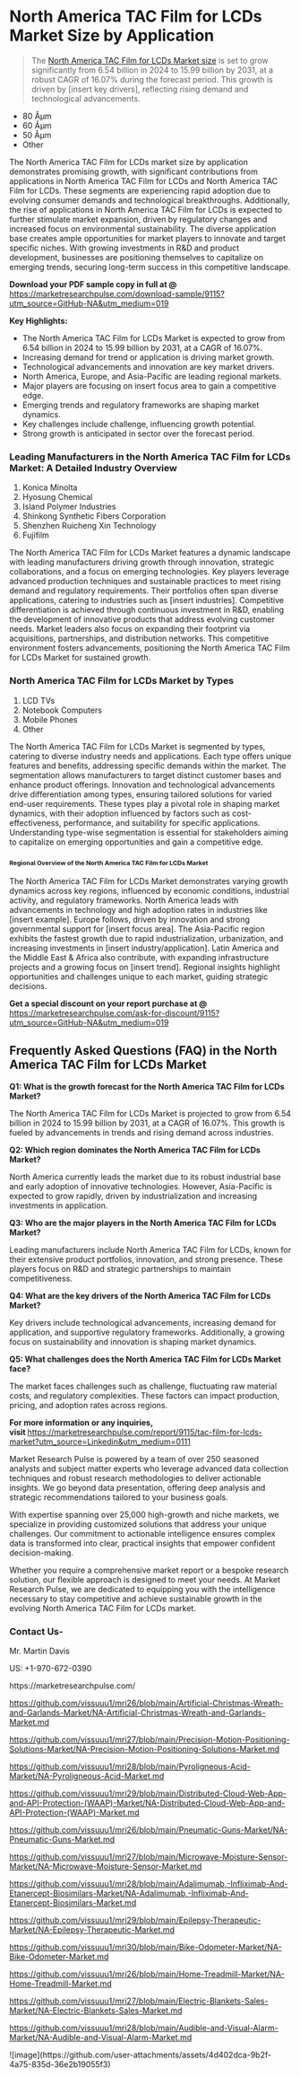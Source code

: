 <h1>North America TAC Film for LCDs Market&nbsp;Size by Application</h1><blockquote><p>The <a href="https://marketresearchpulse.com/download-sample/9115?utm_source=GitHub-NA&amp;utm_medium=019">North America TAC Film for LCDs Market size</a> is set to grow significantly from 6.54 billion in 2024 to 15.99 billion by 2031, at a robust CAGR of 16.07% during the forecast period. This growth is driven by [insert key drivers], reflecting rising demand and technological advancements.</p></blockquote><ul><li>80 Âµm<li> 60 Âµm<li> 50 Âµm<li> Other</li></ul><p>The North America TAC Film for LCDs market size by application demonstrates promising growth, with significant contributions from applications in North America TAC Film for LCDs and North America TAC Film for LCDs. These segments are experiencing rapid adoption due to evolving consumer demands and technological breakthroughs. Additionally, the rise of applications in North America TAC Film for LCDs is expected to further stimulate market expansion, driven by regulatory changes and increased focus on environmental sustainability. The diverse application base creates ample opportunities for market players to innovate and target specific niches. With growing investments in R&D and product development, businesses are positioning themselves to capitalize on emerging trends, securing long-term success in this competitive landscape.</p><p><strong>Download your PDF sample copy in full at @ </strong><a href="https://marketresearchpulse.com/download-sample/9115?utm_source=GitHub-NA&amp;utm_medium=019">https://marketresearchpulse.com/download-sample/9115?utm_source=GitHub-NA&amp;utm_medium=019</a></p><p><strong>Key Highlights: </strong></p><ul><li>The North America TAC Film for LCDs Market is expected to grow from 6.54 billion in 2024 to 15.99 billion by 2031, at a CAGR of 16.07%.</li><li>Increasing demand for trend or application is driving market growth.</li><li>Technological advancements and innovation are key market drivers.</li><li>North America, Europe, and Asia-Pacific are leading regional markets.</li><li>Major players are focusing on insert focus area to gain a competitive edge.</li><li>Emerging trends and regulatory frameworks are shaping market dynamics.</li><li>Key challenges include challenge, influencing growth potential.</li><li>Strong growth is anticipated in sector over the forecast period.</li></ul><h3>Leading Manufacturers in the North America TAC Film for LCDs Market: A Detailed Industry Overview</h3><ol><li>Konica Minolta</li><li>Hyosung Chemical</li><li>Island Polymer Industries</li><li>Shinkong Synthetic Fibers Corporation</li><li>Shenzhen Ruicheng Xin Technology</li><li>Fujifilm</li></ol><div class="flex max-w-full flex-col flex-grow"><div class="min-h-8 text-message flex w-full flex-col items-end gap-2 whitespace-normal break-words [.text-message+&amp;]:mt-5" dir="auto" data-message-author-role="assistant" data-message-id="fd8432e4-4910-450d-b182-61b7bfb0a01f" data-message-model-slug="gpt-4o"><div class="flex w-full flex-col gap-1 empty:hidden first:pt-[3px]"><div class="markdown prose w-full break-words dark:prose-invert light"><p>The North America TAC Film for LCDs Market features a dynamic landscape with leading manufacturers driving growth through innovation, strategic collaborations, and a focus on emerging technologies. Key players leverage advanced production techniques and sustainable practices to meet rising demand and regulatory requirements. Their portfolios often span diverse applications, catering to industries such as [insert industries]. Competitive differentiation is achieved through continuous investment in R&amp;D, enabling the development of innovative products that address evolving customer needs. Market leaders also focus on expanding their footprint via acquisitions, partnerships, and distribution networks. This competitive environment fosters advancements, positioning the North America TAC Film for LCDs Market for sustained growth.</p></div></div></div></div><h3>North America TAC Film for LCDs Market by Types</h3><ol><li>LCD TVs<li> Notebook Computers<li> Mobile Phones<li> Other</li></ol><div class="flex max-w-full flex-col flex-grow"><div class="min-h-8 text-message flex w-full flex-col items-end gap-2 whitespace-normal break-words [.text-message+&amp;]:mt-5" dir="auto" data-message-author-role="assistant" data-message-id="084470be-0bb7-4664-bddf-5156b4f41249" data-message-model-slug="gpt-4o-mini"><div class="flex w-full flex-col gap-1 empty:hidden first:pt-[3px]"><div class="markdown prose w-full break-words dark:prose-invert light"><p>The North America TAC Film for LCDs Market is segmented by types, catering to diverse industry needs and applications. Each type offers unique features and benefits, addressing specific demands within the market. The segmentation allows manufacturers to target distinct customer bases and enhance product offerings. Innovation and technological advancements drive differentiation among types, ensuring tailored solutions for varied end-user requirements. These types play a pivotal role in shaping market dynamics, with their adoption influenced by factors such as cost-effectiveness, performance, and suitability for specific applications. Understanding type-wise segmentation is essential for stakeholders aiming to capitalize on emerging opportunities and gain a competitive edge.</p></div></div></div></div><h3><span style="font-size: 11px;">Regional Overview of the North America TAC Film for LCDs Market</span></h3><div class="flex max-w-full flex-col flex-grow"><div class="min-h-8 text-message flex w-full flex-col items-end gap-2 whitespace-normal break-words [.text-message+&amp;]:mt-5" dir="auto" data-message-author-role="assistant" data-message-id="e9038762-ce64-4e30-91c9-9bd413514231" data-message-model-slug="gpt-4o-mini"><div class="flex w-full flex-col gap-1 empty:hidden first:pt-[3px]"><div class="markdown prose w-full break-words dark:prose-invert light"><p>The North America TAC Film for LCDs Market demonstrates varying growth dynamics across key regions, influenced by economic conditions, industrial activity, and regulatory frameworks. North America leads with advancements in technology and high adoption rates in industries like [insert example]. Europe follows, driven by innovation and strong governmental support for [insert focus area]. The Asia-Pacific region exhibits the fastest growth due to rapid industrialization, urbanization, and increasing investments in [insert industry/application]. Latin America and the Middle East &amp; Africa also contribute, with expanding infrastructure projects and a growing focus on [insert trend]. Regional insights highlight opportunities and challenges unique to each market, guiding strategic decisions.</p></div></div></div></div><p><strong>Get a special discount on your report purchase at @ </strong><a href="https://marketresearchpulse.com/ask-for-discount/9115?utm_source=GitHub-NA&amp;utm_medium=019">https://marketresearchpulse.com/ask-for-discount/9115?utm_source=GitHub-NA&amp;utm_medium=019</a></p><h2>Frequently Asked Questions (FAQ) in the North America TAC Film for LCDs Market</h2><p><strong>Q1: What is the growth forecast for the North America TAC Film for LCDs Market?</strong></p><p>The North America TAC Film for LCDs Market is projected to grow from 6.54 billion in 2024 to 15.99 billion by 2031, at a CAGR of 16.07%. This growth is fueled by advancements in trends and rising demand across industries.</p><p><strong>Q2: Which region dominates the North America TAC Film for LCDs Market?</strong></p><p>North America currently leads the market due to its robust industrial base and early adoption of innovative technologies. However, Asia-Pacific is expected to grow rapidly, driven by industrialization and increasing investments in application.</p><p><strong>Q3: Who are the major players in the North America TAC Film for LCDs Market?</strong></p><p>Leading manufacturers include North America TAC Film for LCDs, known for their extensive product portfolios, innovation, and strong presence. These players focus on R&amp;D and strategic partnerships to maintain competitiveness.</p><p><strong>Q4: What are the key drivers of the North America TAC Film for LCDs Market?</strong></p><p>Key drivers include technological advancements, increasing demand for application, and supportive regulatory frameworks. Additionally, a growing focus on sustainability and innovation is shaping market dynamics.</p><p><strong>Q5: What challenges does the North America TAC Film for LCDs Market face?</strong></p><p>The market faces challenges such as challenge, fluctuating raw material costs, and regulatory complexities. These factors can impact production, pricing, and adoption rates across regions.</p><p><strong>For more information or any inquiries, visit&nbsp;</strong><a href="https://marketresearchpulse.com/report/9115/tac-film-for-lcds-market?utm_source=Linkedin&utm_medium=0111">https://marketresearchpulse.com/report/9115/tac-film-for-lcds-market?utm_source=Linkedin&utm_medium=0111</a></p><p>Market Research Pulse is powered by a team of over 250 seasoned analysts and subject matter experts who leverage advanced data collection techniques and robust research methodologies to deliver actionable insights. We go beyond data presentation, offering deep analysis and strategic recommendations tailored to your business goals.</p><p>With expertise spanning over 25,000 high-growth and niche markets, we specialize in providing customized solutions that address your unique challenges. Our commitment to actionable intelligence ensures complex data is transformed into clear, practical insights that empower confident decision-making.</p><p>Whether you require a comprehensive market report or a bespoke research solution, our flexible approach is designed to meet your needs. At Market Research Pulse, we are dedicated to equipping you with the intelligence necessary to stay competitive and achieve sustainable growth in the evolving North America TAC Film for LCDs market.</p><h3><strong>Contact Us-</strong></h3><p>Mr. Martin Davis</p><p>US: +1-970-672-0390</p><p>https://marketresearchpulse.com/</p><p><a href="https://github.com/vissuuu1/mri26/blob/main/Artificial-Christmas-Wreath-and-Garlands-Market/NA-Artificial-Christmas-Wreath-and-Garlands-Market.md">https://github.com/vissuuu1/mri26/blob/main/Artificial-Christmas-Wreath-and-Garlands-Market/NA-Artificial-Christmas-Wreath-and-Garlands-Market.md</a></p><p><a href="https://github.com/vissuuu1/mri27/blob/main/Precision-Motion-Positioning-Solutions-Market/NA-Precision-Motion-Positioning-Solutions-Market.md">https://github.com/vissuuu1/mri27/blob/main/Precision-Motion-Positioning-Solutions-Market/NA-Precision-Motion-Positioning-Solutions-Market.md</a></p><p><a href="https://github.com/vissuuu1/mri28/blob/main/Pyroligneous-Acid-Market/NA-Pyroligneous-Acid-Market.md">https://github.com/vissuuu1/mri28/blob/main/Pyroligneous-Acid-Market/NA-Pyroligneous-Acid-Market.md</a></p><p><a href="https://github.com/vissuuu1/mri29/blob/main/Distributed-Cloud-Web-App-and-API-Protection-(WAAP)-Market/NA-Distributed-Cloud-Web-App-and-API-Protection-(WAAP)-Market.md">https://github.com/vissuuu1/mri29/blob/main/Distributed-Cloud-Web-App-and-API-Protection-(WAAP)-Market/NA-Distributed-Cloud-Web-App-and-API-Protection-(WAAP)-Market.md</a></p><p><a href="https://github.com/vissuuu1/mri26/blob/main/Pneumatic-Guns-Market/NA-Pneumatic-Guns-Market.md">https://github.com/vissuuu1/mri26/blob/main/Pneumatic-Guns-Market/NA-Pneumatic-Guns-Market.md</a></p><p><a href="https://github.com/vissuuu1/mri27/blob/main/Microwave-Moisture-Sensor-Market/NA-Microwave-Moisture-Sensor-Market.md">https://github.com/vissuuu1/mri27/blob/main/Microwave-Moisture-Sensor-Market/NA-Microwave-Moisture-Sensor-Market.md</a></p><p><a href="https://github.com/vissuuu1/mri28/blob/main/Adalimumab,-Infliximab-And-Etanercept-Biosimilars-Market/NA-Adalimumab,-Infliximab-And-Etanercept-Biosimilars-Market.md">https://github.com/vissuuu1/mri28/blob/main/Adalimumab,-Infliximab-And-Etanercept-Biosimilars-Market/NA-Adalimumab,-Infliximab-And-Etanercept-Biosimilars-Market.md</a></p><p><a href="https://github.com/vissuuu1/mri29/blob/main/Epilepsy-Therapeutic-Market/NA-Epilepsy-Therapeutic-Market.md">https://github.com/vissuuu1/mri29/blob/main/Epilepsy-Therapeutic-Market/NA-Epilepsy-Therapeutic-Market.md</a></p><p><a href="https://github.com/vissuuu1/mri30/blob/main/Bike-Odometer-Market/NA-Bike-Odometer-Market.md">https://github.com/vissuuu1/mri30/blob/main/Bike-Odometer-Market/NA-Bike-Odometer-Market.md</a></p><p><a href="https://github.com/vissuuu1/mri26/blob/main/Home-Treadmill-Market/NA-Home-Treadmill-Market.md">https://github.com/vissuuu1/mri26/blob/main/Home-Treadmill-Market/NA-Home-Treadmill-Market.md</a></p><p><a href="https://github.com/vissuuu1/mri27/blob/main/Electric-Blankets-Sales-Market/NA-Electric-Blankets-Sales-Market.md">https://github.com/vissuuu1/mri27/blob/main/Electric-Blankets-Sales-Market/NA-Electric-Blankets-Sales-Market.md</a></p><p><a href="https://github.com/vissuuu1/mri28/blob/main/Audible-and-Visual-Alarm-Market/NA-Audible-and-Visual-Alarm-Market.md">https://github.com/vissuuu1/mri28/blob/main/Audible-and-Visual-Alarm-Market/NA-Audible-and-Visual-Alarm-Market.md</a></p>
![image](https://github.com/user-attachments/assets/4d402dca-9b2f-4a75-835d-36e2b19055f3)

